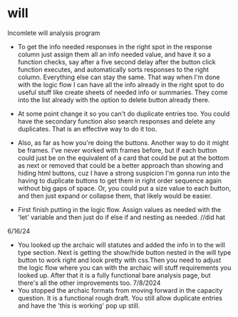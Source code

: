 # will
Incomlete will analysis program

* To get the info needed responses in the right spot in the response column just assign them all an info needed value, and have it so a function checks, say after a five second delay after the button click function executes, and automatically sorts responses to the right column. Everything else can stay the same. That way when I'm done with the logic flow I can have all the info already in the right spot to do useful stuff like create sheets of needed info or summaries. They come into the list already with the option to delete button already there.
* At some point change it so you can't do duplicate entries too. You could have the secondary function also search responses and delete any duplicates. That is an effective way to do it too.

* Also, as far as how you're doing the buttons. Another way to do it might be frames. I've never worked with frames before, but if each button could just be on the equivalent of a card that could be put at the bottom as next or removed that could be a better approach than showing and hiding html buttons, cuz I have a strong suspicion I'm gonna run into the having to duplicate buttons to get them in right order sequence again without big gaps of space. Or, you could put a size value to each button, and then just expand or collapse them, that likely would be easier.

* First finish putting in the logic flow. Assign values as needed with the 'let' variable and then just do if else if and nesting as needed. //did hat

6/16/24
* You looked up the archaic will statutes and added the info in to the will type section. Next is getting the show/hide button nested in the will type button to work right and look pretty with css.Then you need to adjust the logic flow where you can with the archaic will stuff requirements you looked up. After that it is a fully functional bare analysis page, but there's all the other improvements too.
7/8/2024
* You stopped the archaic formats from moving forward in the capacity question. It is a functional rough draft. You still allow duplicate entries and have the 'this is working' pop up still.
